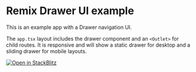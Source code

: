 # Remix Drawer UI example

This is an example app with a Drawer navigation UI.

The `app.tsx` layout includes the drawer component and an `<Outlet>` for child
routes. It is responsive and will show a static drawer for desktop and a sliding
drawer for mobile layouts.

[![Open in StackBlitz](https://developer.stackblitz.com/img/open_in_stackblitz.svg)](https://stackblitz.com/github/kiliman/remix-drawer)
